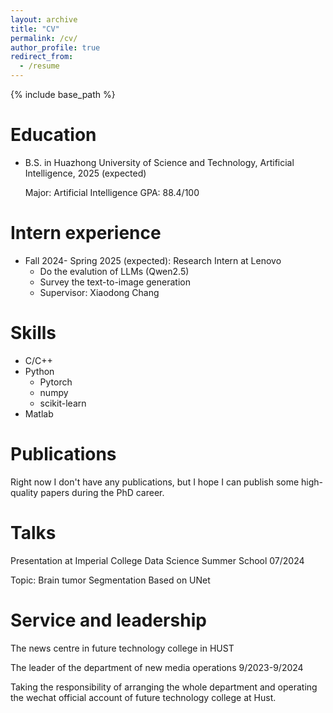 ```yaml
---
layout: archive
title: "CV"
permalink: /cv/
author_profile: true
redirect_from:
  - /resume
---
```


{% include base_path %}

Education
======
* B.S. in Huazhong University of Science and Technology, Artificial Intelligence, 2025 (expected)
  
  Major: Artificial Intelligence    GPA: 88.4/100

Intern experience
======
* Fall 2024- Spring 2025 (expected): Research Intern at Lenovo
  * Do the evalution of LLMs (Qwen2.5)
  * Survey the text-to-image generation
  * Supervisor: Xiaodong Chang

  
Skills
======
* C/C++
* Python
  * Pytorch
  * numpy
  * scikit-learn
* Matlab

Publications
======
Right now I don't have any publications, but I hope I can publish some high-quality papers during the PhD career.
  
Talks
======
Presentation at Imperial College Data Science Summer School  07/2024

Topic: Brain tumor Segmentation Based on UNet

  
Service and leadership
======
The news centre in future technology college in HUST

The leader of the department of new media operations 9/2023-9/2024

Taking the responsibility of arranging the whole department and operating the wechat official account of future technology college at Hust.

